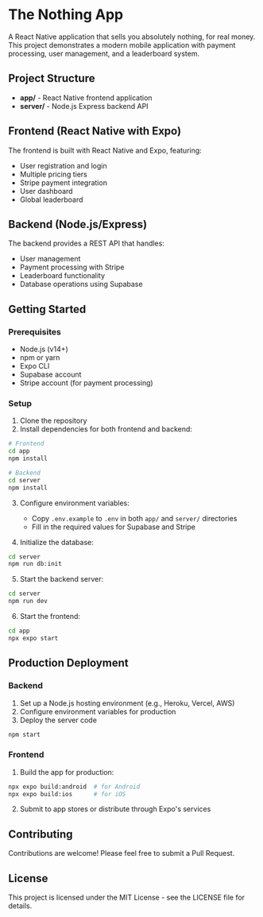 # The Nothing App

A React Native application that sells you absolutely nothing, for real money. This project demonstrates a modern mobile application with payment processing, user management, and a leaderboard system.

## Project Structure

- **app/** - React Native frontend application
- **server/** - Node.js Express backend API

## Frontend (React Native with Expo)

The frontend is built with React Native and Expo, featuring:

- User registration and login
- Multiple pricing tiers
- Stripe payment integration
- User dashboard
- Global leaderboard

## Backend (Node.js/Express)

The backend provides a REST API that handles:

- User management
- Payment processing with Stripe
- Leaderboard functionality
- Database operations using Supabase

## Getting Started

### Prerequisites

- Node.js (v14+)
- npm or yarn
- Expo CLI
- Supabase account
- Stripe account (for payment processing)

### Setup

1. Clone the repository
2. Install dependencies for both frontend and backend:

```bash
# Frontend
cd app
npm install

# Backend
cd server
npm install
```

3. Configure environment variables:
   - Copy `.env.example` to `.env` in both `app/` and `server/` directories
   - Fill in the required values for Supabase and Stripe

4. Initialize the database:

```bash
cd server
npm run db:init
```

5. Start the backend server:

```bash
cd server
npm run dev
```

6. Start the frontend:

```bash
cd app
npx expo start
```

## Production Deployment

### Backend

1. Set up a Node.js hosting environment (e.g., Heroku, Vercel, AWS)
2. Configure environment variables for production
3. Deploy the server code

```bash
npm start
```

### Frontend

1. Build the app for production:

```bash
npx expo build:android  # for Android
npx expo build:ios      # for iOS
```

2. Submit to app stores or distribute through Expo's services

## Contributing

Contributions are welcome! Please feel free to submit a Pull Request.

## License

This project is licensed under the MIT License - see the LICENSE file for details. 